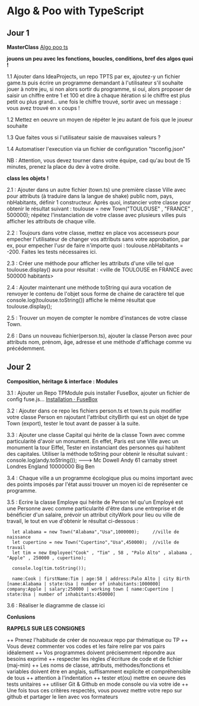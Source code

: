Algo & Poo with TypeScript
===

<h2>Jour 1</h2>

**MasterClass**
[Algo poo ts](https://fr.slideshare.net/mohamedElbabili/algo-poo-ts-180382848)

**jouons un peu avec les fonctions, boucles, conditions, bref des algos quoi !**

1.1 Ajouter dans IdeaProjects, un repo TPTS par ex, ajoutez-y un fichier game.ts puis écrire un programme demandant à l'utilisateur s'il souhaite jouer à notre jeu, si non alors sortir du programme, si oui, alors proposer de saisir un chiffre entre 1 et 100 et dire à chaque itération si le chiffre est plus petit ou plus grand... une fois le chiffre trouvé, sortir avec un message : vous avez trouvé en x coups !

1.2 Mettez en oeuvre un moyen de répéter le jeu autant de fois que le joueur souhaite

1.3 Que faites vous si l'utilisateur saisie de mauvaises valeurs ?

1.4 Automatiser l'execution via un fichier de configuration "tsconfig.json"

NB : Attention, vous devez tourner dans votre équipe, cad qu'au bout de 15 minutes, prenez la place du dev à votre droite.

**class les objets !**

2.1 : Ajouter dans un autre fichier (town.ts) une première classe Ville avec pour attributs (à traduire dans la langue de shake) public nom, pays, nbHabitants, définir 1 constructeur. Après quoi, instancier votre classe pour obtenir le résultat suivant : toulouse = new Town("TOULOUSE" , "FRANCE" , 500000); répétez l'instanciation de votre classe avec plusieurs villes puis afficher les attributs de chaque ville.

2.2 : Toujours dans votre classe, mettez en place vos accesseurs pour empecher l'utilisateur de changer vos attributs sans votre approbation, par ex, pour empecher l'usr de faire n'importe quoi : toulouse.nbHabitants = -200. Faites les tests nécessaires ici.

2.3 : Créer une méthode pour afficher les attributs d'une ville tel que toulouse.display() aura pour résultat : <ville de TOULOUSE en FRANCE avec 500000 habitants>

2.4 : Ajouter maintenant une méthode toString qui aura vocation de renvoyer le contenu de l'objet sous forme de chaine de caractère tel que console.log(toulouse.toString()) affiche le même résultat que toulouse.display();

2.5 : Trouver un moyen de compter le nombre d'instances de votre classe Town.

2.6 : Dans un nouveau fichier(person.ts), ajouter la classe Person avec pour attributs nom, prénom, âge, adresse et une méthode d'affichage comme vu précédemment.

<h2>Jour 2</h2>

**Composition, héritage & interface : Modules**

3.1 : Ajouter un Repo TPModule puis installer FuseBox, ajouter un fichier de config fuse.js...
[Installation · FuseBox](https://fuse-box.org/docs/getting-started/installation)

3.2 : Ajouter dans ce repo les fichiers person.ts et town.ts puis modifier votre classe Person en rajoutant l'attribut cityBirth qui est un objet de type Town (export), tester le tout avant de passer à la suite.

3.3 : Ajouter une classe Capital qui hérite de la classe Town avec comme particularité d'avoir un monument. En effet, Paris est une Ville avec un monument la tour Eiffel, Tester en instanciant des personnes qui habitent des capitales. Utiliser la méthode toString pour obtenir le résultat suivant :
console.log(andy.toString()); ---> Mc Dowell Andy 61 carnaby street Londres England 10000000 Big Ben

3.4 : Chaque ville a un programme écologique plus ou moins important avec des points imposés par l'état aussi trouver un moyen ici de représenter ce programme.

3.5 : Ecrire la classe Employe qui hérite de Person tel qu'un Employé est une Personne avec comme particularité d'être dans une entreprise et de bénéficier d'un salaire, prévoir un attribut cityWork pour lieu ou ville de travail, le tout en vue d'obtenir le résultat ci-dessous :

      let alabama = new Town("Alabama","Usa",1000000);     //ville de naissance
      let cupertino = new Town("Cupertino","Usa",450000);  //ville de travail
      let tim = new Employee("Cook" , "Tim" , 58 , "Palo Alto" , alabama , "Apple" , 250000 , cupertino);
      
      console.log(tim.toString());
      
      name:Cook | firstName:Tim | age:58 | address:Palo Alto | city Birth [name:Alabama | state:Usa | number of inhabitants:1000000] company:Apple | salary:250000 | working town [ name:Cupertino | state:Usa | number of inhabitants:450000]

3.6 : Réaliser le diagramme de classe ici

**Conlusions**

**RAPPELS SUR LES CONSIGNES**

++ Prenez l'habitude de créer de nouveaux repo par thématique ou TP
++ Vous devez commenter vos codes et les faire relire par vos pairs idéalement
++ Vos programmes doivent précisemment répondre aux besoins exprimé
++ respecter les règles d'écriture de code et de fichier (maj-min)
++ Les noms de classe, attributs, méthodes/fonctions et variables doivent être en anglais, suffisamment explicite et compréhensible de tous
++ attention à l'indentation
++ tester et(ou) mettre en oeuvre des tests unitaires
++ utiliser Git & Github en mode console ou via votre ide
++ Une fois tous ces critères respectés, vous pouvez mettre votre repo sur github et partager le lien avec vos formateurs